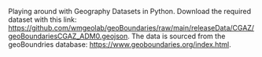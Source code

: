 Playing around with Geography Datasets in Python. Download the required dataset with this link: https://github.com/wmgeolab/geoBoundaries/raw/main/releaseData/CGAZ/geoBoundariesCGAZ_ADM0.geojson. The data is sourced from the geoBoundries database: https://www.geoboundaries.org/index.html. 
